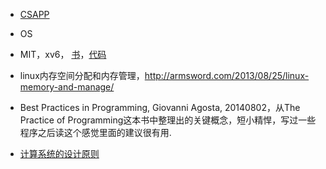 * [CSAPP](https://github.com/strint/littleWheels/tree/master/CSAPP)

* OS
 * MIT，xv6， [书](https://github.com/strint/xv6-chinese)，[代码](https://github.com/strint/xv6)
 * linux内存空间分配和内存管理，http://armsword.com/2013/08/25/linux-memory-and-manage/

* Best Practices in Programming, Giovanni Agosta, 20140802，从The Practice of Programming这本书中整理出的关键概念，短小精悍，写过一些程序之后读这个感觉里面的建议很有用.

* [计算系统的设计原则](https://github.com/strint/littleWheels/blob/master/ComputerSystems/MIT%E8%AE%A1%E7%AE%97%E7%B3%BB%E7%BB%9F%E7%9A%84%E8%AE%BE%E8%AE%A1%E5%8E%9F%E5%88%99.markdown)
